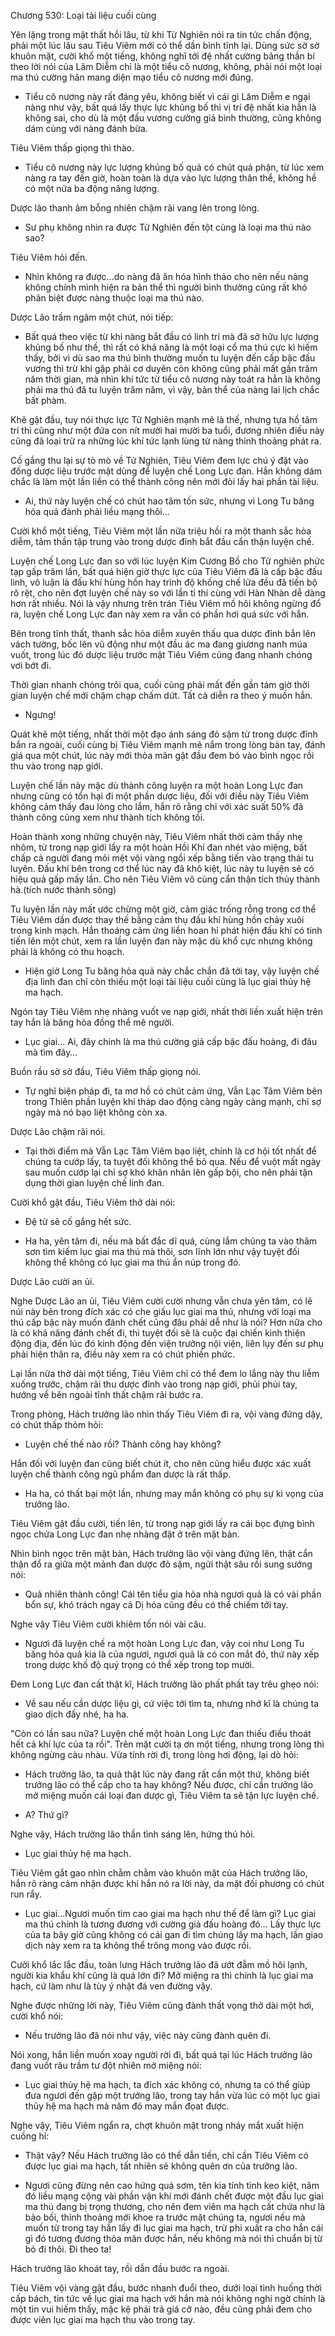 




Chương 530: Loại tài liệu cuối cùng


Yên lặng trong mật thất hồi lâu, từ khi Tử Nghiên nói ra tin tức chấn động, phải một lúc lâu sau Tiêu Viêm mới có thể dần bình tĩnh lại. Dùng sức sờ sờ khuôn mặt, cười khổ một tiếng, không nghĩ tới đệ nhất cường bảng thần bí theo lời nói của Lâm Diễm chỉ là một tiểu cô nương, không, phải nói một loại ma thú cường hãn mang diện mạo tiểu cô nương mới đúng.

- Tiểu cô nương này rất đáng yêu, không biết vì cái gì Lâm Diễm e ngại nàng như vậy, bất quá lấy thực lực khủng bố thì vị trí đệ nhất kia hẳn là không sai, cho dù là một đấu vương cường giả bình thường, cũng không dám cùng với nàng đánh bừa.

Tiêu Viêm thấp giọng thì thào.

- Tiểu cô nương này lực lượng khủng bố quả có chút quá phận, từ lúc xem nàng ra tay đến giờ, hoàn toàn là dựa vào lực lượng thân thể, không hề có một nửa ba động năng lượng.

Dược lão thanh âm bỗng nhiên chậm rãi vang lên trong lòng.

- Sư phụ không nhìn ra được Tử Nghiên đến tột cùng là loại ma thú nào sao?

Tiêu Viêm hỏi đến.

- Nhìn không ra được…do nàng đã ăn hóa hình thảo cho nên nếu nàng không chính mình hiện ra bản thể thì người bình thường cũng rất khó phân biệt được nàng thuộc loại ma thú nào.

Dược Lão trầm ngâm một chút, nói tiếp:

- Bất quá theo việc từ khi nàng bắt đầu có linh trí mà đã sở hữu lực lượng khủng bố như thế, thì rất có khả năng là một loại cổ ma thú cực kì hiếm thấy, bởi vì dù sao ma thú bình thường muốn tu luyện đến cấp bậc đấu vương thì trừ khi gặp phải cơ duyên còn không cũng phải mất gần trăm năm thời gian, mà nhìn khí tức từ tiểu cô nương này toát ra hẳn là không phải ma thú đã tu luyện trăm năm, vì vậy, bản thể của nàng lai lịch chắc bất phàm.

Khẽ gật đầu, tuy nói thực lực Tử Nghiên mạnh mẽ là thế, nhưng tựa hồ tâm trí thì cũng như một đứa con nít mười hai mười ba tuổi, đương nhiên điều này cũng đã loại trừ ra những lúc khí tức lạnh lùng từ nàng thỉnh thoảng phát ra.

Cố gắng thu lại sự tò mò về Tử Nghiên, Tiêu Viêm đem lực chú ý đặt vào đống dược liệu trước mặt dùng để luyện chế Long Lực đan. Hắn không dám chắc là làm một lần liền có thể thành công nên mới đòi lấy hai phần tài liệu.

- Ai, thứ này luyện chế có chút hao tâm tốn sức, nhưng vì Long Tu băng hỏa quả đành phải liều mạng thôi…

Cười khổ một tiếng, Tiêu Viêm một lần nữa triệu hồi ra một thanh sắc hỏa diễm, tâm thần tập trung vào trong dược đỉnh bắt đầu cẩn thận luyện chế.

Luyện chế Long Lực đan so với lúc luyện Kim Cương Bồ cho Tử nghiên phức tạp gấp trăm lần, bất quá hiện giờ thực lực của Tiêu Viêm đã là cấp bậc đấu linh, vô luận là đấu khí hùng hồn hay trình độ khống chế lửa đều đã tiến bộ rõ rệt, cho nên đợt luyện chế này so với lần tỉ thí cùng với Hàn Nhàn dễ dàng hơn rất nhiều. Nói là vậy nhưng trên trán Tiêu Viêm mồ hôi không ngừng đổ ra, luyện chế Long Lực đan này xem ra vẫn có phần hơi quá sức với hắn.

Bên trong tĩnh thất, thanh sắc hỏa diễm xuyên thấu qua dược đỉnh bắn lên vách tường, bốc lên vũ động như một đầu ác ma đang giương nanh múa vuốt, trong lúc đó dược liệu trước mặt Tiêu Viêm cũng đang nhanh chóng vơi bớt đi.

Thời gian nhanh chóng trôi qua, cuối cùng phải mất đến gần tám giờ thời gian luyện chế mới chậm chạp chấm dứt. Tất cả diễn ra theo ý muốn hắn.

- Ngưng!

Quát khẽ một tiếng, nhất thời một đạo ánh sáng đỏ sậm từ trong dược đỉnh bắn ra ngoài, cuối cùng bị Tiêu Viêm mạnh mẽ nắm trong lòng bàn tay, đánh giá qua một chút, lúc này mới thỏa mãn gật đầu đem bỏ vào bình ngọc rồi thu vào trong nạp giới.

Luyện chế lần này mặc dù thành công luyện ra một hoàn Long Lực đan nhưng cũng có tổn hại đi một phần dược liệu, đối với điều này Tiêu Viêm không cảm thấy đau lòng cho lắm, hắn rõ rằng chỉ với xác suất 50% đã thành công cũng xem như thành tích không tồi.

Hoàn thành xong những chuyện này, Tiêu Viêm nhất thời cảm thấy nhẹ nhõm, từ trong nạp giới lấy ra một hoàn Hồi Khí đan nhét vào miệng, bất chấp cả người đang mỏi mệt vội vàng ngồi xếp bằng tiến vào trạng thái tu luyên. Đấu khí bên trong cơ thể lúc này đã khô kiệt, lúc này tu luyện sẽ có hiệu quả gấp mấy lần. Cho nên Tiêu Viêm vô cùng cẩn thận tích thủy thành hà.(tích nước thành sông)

Tu luyện lần này mất ước chừng một giờ, cảm giác trống rỗng trong cơ thể Tiêu Viêm dần được thay thế bằng cảm thụ đấu khí hùng hồn chảy xuôi trong kinh mạch. Hắn thoáng cảm ứng liền hoan hỉ phát hiện đấu khí có tinh tiến lên một chút, xem ra lần luyện đan này mặc dù khổ cực nhưng không phải là không có thu hoạch.

- Hiện giờ Long Tu băng hỏa quả này chắc chắn đã tới tay, vậy luyện chế địa linh đan chỉ còn thiếu một loại tài liệu cuối cùng là lục giai thủy hệ ma hạch.

Ngón tay Tiêu Viêm nhẹ nhàng vuốt ve nạp giới, nhất thời liền xuất hiện trên tay hắn là băng hỏa đồng thể mê người.

- Lục giai… Ai, đây chính là ma thú cường giả cấp bậc đấu hoàng, đi đâu mà tìm đây…

Buồn rầu sờ sờ đầu, Tiêu Viêm thấp giọng nói.

- Tự nghĩ biện pháp đi, ta mơ hồ có chút cảm ứng, Vẫn Lạc Tâm Viêm bên trong Thiên phần luyện khí tháp dao động càng ngày càng mạnh, chỉ sợ ngày mà nó bạo liệt không còn xa.

Dược Lão chậm rãi nói.

- Tại thời điểm mà Vẫn Lạc Tâm Viêm bạo liệt, chính là cơ hội tốt nhất để chúng ta cướp lấy, ta tuyệt đối không thể bỏ qua. Nếu để vuột mất ngày sau muốn cướp lại chỉ sợ khó khăn nhân lên gấp bội, cho nên phải tận dụng thời gian luyện chế linh đan.

Cười khổ gật đầu, Tiêu Viêm thở dài nói:

- Đệ tử sẽ cố gắng hết sức.

- Ha ha, yên tâm đi, nếu mà bất đắc dĩ quá, cùng lắm chúng ta vào thâm sơn tìm kiếm lục giai ma thú mà thôi, sơn lĩnh lớn như vậy tuyệt đối không thể không có lục giai ma thú ẩn núp trong đó.

Dược Lão cười an ủi.

Nghe Dược Lão an ủi, Tiêu Viêm cười cười nhưng vẫn chưa yên tâm, có lẽ núi này bên trong đích xác có che giấu lục giai ma thú, nhưng với loại ma thú cấp bậc này muốn đánh chết cũng đâu phải dễ như là nói? Hơn nữa cho là có khả năng đánh chết đi, thì tuyệt đối sẽ là cuộc đại chiến kinh thiện động địa, đến lúc đó kinh động đến viện trưởng nội viện, liên lụy đến sư phụ phải hiện thân ra, điều này xem ra có chút phiền phức.

Lại lần nữa thở dài một tiếng, Tiêu Viêm chỉ có thể đem lo lắng này thu liễm xuống trước, chậm rãi thu dược đỉnh vào trong nạp giới, phủi phủi tay, hướng về bên ngoài tĩnh thất chậm rãi bước ra.

Trong phòng, Hách trưởng lão nhìn thấy Tiêu Viêm đi ra, vội vàng đứng dậy, có chút thấp thỏm hỏi:

- Luyện chế thế nào rồi? Thành công hay không?

Hắn đối với luyện đan cũng biết chút ít, cho nên cũng hiểu được xác xuất luyện chế thành công ngũ phẩm đan dược là rất thấp.

- Ha ha, có thất bại một lần, nhưng may mắn không có phụ sự kì vọng của trưởng lão.

Tiêu Viêm gật đầu cười, tiến lên, từ trong nạp giới lấy ra cái bọc đựng bình ngọc chứa Long Lực đan nhẹ nhàng đặt ở trên mặt bàn.

Nhìn bình ngọc trên mặt bàn, Hách trưởng lão vội vàng đứng lên, thật cẩn thận đổ ra giữa một mảnh đan dược đỏ sậm, ngửi thật sâu rồi sung sướng nói:

- Quả nhiên thành công! Cái tên tiểu gia hỏa nhà ngươi quả là có vài phần bổn sự, khó trách ngay cả Dị hỏa cũng đều có thể chiếm tới tay.

Nghe vậy Tiêu Viêm cười khiêm tốn nói vài câu.

- Ngươi đã luyện chế ra một hoàn Long Lực đan, vậy coi như Long Tu băng hỏa quả kia là của ngươi, ngươi quả là có con mắt đó, thứ này xếp trong dược khố độ quý trọng có thể xếp trong top mười.

Đem Long Lực đan cất thật kĩ, Hách trưởng lão phất phất tay trêu ghẹo nói:

- Về sau nếu cần dược liệu gì, cứ việc tới tìm ta, nhưng nhớ kĩ là chúng ta giao dịch đấy nhé, ha ha.

"Còn có lần sau nữa? Luyện chế một hoàn Long Lực đan thiếu điều thoát hết cả khí lực của ta rồi". Trên mặt cười tạ ơn một tiếng, nhưng trong lòng thì không ngừng càu nhàu. Vừa tính rời đi, trong lòng hơi động, lại dò hỏi:

- Hách trưởng lão, ta quả thật lúc này đang rất cần một thứ, không biết trưởng lão có thể cấp cho ta hay không? Nếu được, chỉ cần trưởng lão mở miệng muốn cái loại đan dược gì, Tiêu Viêm ta sẽ tận lực luyện chế.

- A? Thứ gì?

Nghe vậy, Hách trưởng lão thần tình sáng lên, hứng thú hỏi.

- Lục giai thủy hệ ma hạch.

Tiêu Viêm gắt gao nhìn chằm chằm vào khuôn mặt của Hách trưởng lão, hắn rõ ràng cảm nhận được khi hắn nó ra lời này, da mặt đối phương có chút run rẩy.

- Lục giai…Ngươi muốn tìm cao giai ma hạch như thế để làm gì? Lục giai ma thú chính là tương đương với cường giả đấu hoàng đó… Lấy thực lực của ta bây giờ cũng không có cái gan đi tìm chúng lấy ma hạch, lần giao dịch này xem ra ta không thể trông mong vào được rồi.

Cười khổ lắc lắc đầu, toàn lưng Hách trưởng lão đã ướt đẫm mồ hôi lạnh, người kia khẩu khí cũng là quá lớn đi? Mở miệng ra thì chính là lục giai ma hạch, cứ làm như là tùy ý nhặt đá ven đường vậy.

Nghe được những lời này, Tiêu Viêm cũng đành thất vọng thở dài một hơi, cười khổ nói:

- Nếu trưởng lão đã nói như vậy, việc này cũng đành quên đi.

Nói xong, hắn liền muốn xoay người rời đi, bất quá tại lúc Hách trưởng lão đang vuốt râu trầm tư đột nhiên mở miệng nói:

- Lục giai thủy hệ ma hạch, ta đích xác không có, nhưng ta có thể giúp đưa ngươi đến gặp một trưởng lão, trong tay hắn vừa lúc có một lục giai thủy hệ ma hạch mà năm đó may mắn đọat được.

Nghe vậy, Tiêu Viêm ngẩn ra, chợt khuôn mặt trong nháy mắt xuất hiện cuồng hỉ:

- Thật vậy? Nếu Hách trưởng lão có thể dẫn tiến, chỉ cần Tiêu Viêm có được lục giai ma hạch, tất nhiên sẽ không quên ơn của trưởng lão.

- Ngươi cũng đừng nên cao hứng quá sơm, tên kia tính tình keo kiệt, năm đó liều mạng cộng vài phần vận khí mới đánh chết được một đầu lục giai ma thú đang bị trọng thương, cho nên đem viên ma hạch cất chứa như là bảo bối, thỉnh thoảng mới khoe ra trước mặt chúng ta, ngươi nếu mà muốn từ trong tay hắn lấy đi lục giai ma hạch, trừ phi xuất ra cho hắn cái gì đó tương đương thỏa mãn được hắn, nếu không mà nói thì chuẩn bị từ bỏ đi thôi. Đi theo ta!

Hách trưởng lão khoát tay, rồi dẫn đầu bước ra ngoài.

Tiêu Viêm vội vàng gật đầu, bước nhanh đuổi theo, dưới loại tình huống thời cấp bách, tin tức về lục giai ma hạch với hắn mà nói không nghi ngờ chính là một tin vui hiếm thấy, mặc kệ phải trả giá cỡ nào, đều cũng phải đem cho được viên lục giai ma hạch thu vào trong tay.




